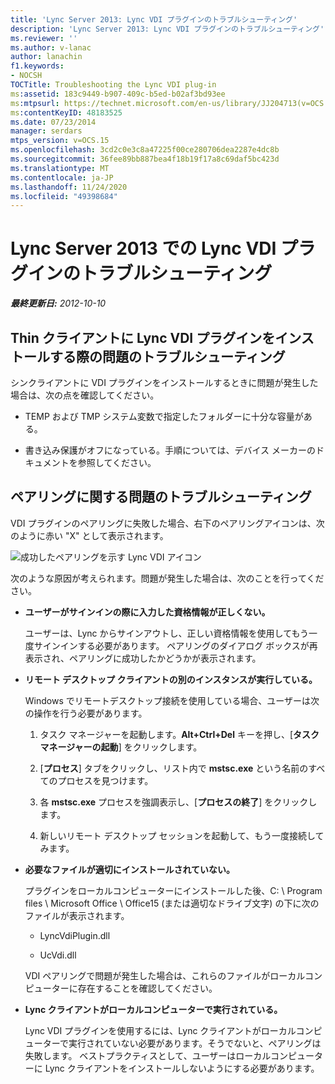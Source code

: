 ```yaml
---
title: 'Lync Server 2013: Lync VDI プラグインのトラブルシューティング'
description: 'Lync Server 2013: Lync VDI プラグインのトラブルシューティング'
ms.reviewer: ''
ms.author: v-lanac
author: lanachin
f1.keywords:
- NOCSH
TOCTitle: Troubleshooting the Lync VDI plug-in
ms:assetid: 183c9449-b907-409c-b5ed-b02af3bd93ee
ms:mtpsurl: https://technet.microsoft.com/en-us/library/JJ204713(v=OCS.15)
ms:contentKeyID: 48183525
ms.date: 07/23/2014
manager: serdars
mtps_version: v=OCS.15
ms.openlocfilehash: 3cd2c0e3c8a47225f00ce280706dea2287e4dc8b
ms.sourcegitcommit: 36fee89bb887bea4f18b19f17a8c69daf5bc423d
ms.translationtype: MT
ms.contentlocale: ja-JP
ms.lasthandoff: 11/24/2020
ms.locfileid: "49398684"
---
```

# <a name="troubleshooting-the-lync-vdi-plug-in-in-lync-server-2013"></a>Lync Server 2013 での Lync VDI プラグインのトラブルシューティング

<div data-xmlns="http://www.w3.org/1999/xhtml">

<div class="topic" data-xmlns="http://www.w3.org/1999/xhtml" data-msxsl="urn:schemas-microsoft-com:xslt" data-cs="https://msdn.microsoft.com/">

<div data-asp="https://msdn2.microsoft.com/asp">



</div>

<div id="mainSection">

<div id="mainBody">

<span> </span>

_**最終更新日:** 2012-10-10_

<div>

## <a name="troubleshooting-issues-with-installing-the-lync-vdi-plug-in-on-a-thin-client"></a>Thin クライアントに Lync VDI プラグインをインストールする際の問題のトラブルシューティング

シンクライアントに VDI プラグインをインストールするときに問題が発生した場合は、次の点を確認してください。

  - TEMP および TMP システム変数で指定したフォルダーに十分な容量がある。

  - 書き込み保護がオフになっている。手順については、デバイス メーカーのドキュメントを参照してください。

</div>

<div>

## <a name="troubleshooting-issues-with-pairing"></a>ペアリングに関する問題のトラブルシューティング

VDI プラグインのペアリングに失敗した場合、右下のペアリングアイコンは、次のように赤い "X" として表示されます。

![成功したペアリングを示す Lync VDI アイコン](images/JJ204948.303d618c-4bc8-41c4-8553-2475de0d395e(OCS.15).png "成功したペアリングを示す Lync VDI アイコン")

次のような原因が考えられます。問題が発生した場合は、次のことを行ってください。

  - **ユーザーがサインインの際に入力した資格情報が正しくない。**
    
    ユーザーは、Lync からサインアウトし、正しい資格情報を使用してもう一度サインインする必要があります。 ペアリングのダイアログ ボックスが再表示され、ペアリングに成功したかどうかが表示されます。

  - **リモート デスクトップ クライアントの別のインスタンスが実行している。**
    
    Windows でリモートデスクトップ接続を使用している場合、ユーザーは次の操作を行う必要があります。
    
    1.  タスク マネージャーを起動します。**Alt+Ctrl+Del** キーを押し、[**タスク マネージャーの起動**] をクリックします。
    
    2.  [**プロセス**] タブをクリックし、リスト内で **mstsc.exe** という名前のすべてのプロセスを見つけます。
    
    3.  各 **mstsc.exe** プロセスを強調表示し、[**プロセスの終了**] をクリックします。
    
    4.  新しいリモート デスクトップ セッションを起動して、もう一度接続してみます。

  - **必要なファイルが適切にインストールされていない。**
    
    プラグインをローカルコンピューターにインストールした後、C: \\ Program files \\ Microsoft Office \\ Office15 (または適切なドライブ文字) の下に次のファイルが表示されます。
    
      - LyncVdiPlugin.dll
    
      - UcVdi.dll
    
    VDI ペアリングで問題が発生した場合は、これらのファイルがローカルコンピューターに存在することを確認してください。

  - **Lync クライアントがローカルコンピューターで実行されている。**
    
    Lync VDI プラグインを使用するには、Lync クライアントがローカルコンピューターで実行されていない必要があります。そうでないと、ペアリングは失敗します。 ベストプラクティスとして、ユーザーはローカルコンピューターに Lync クライアントをインストールしないようにする必要があります。

</div>

</div>

<span> </span>

</div>

</div>

</div>

